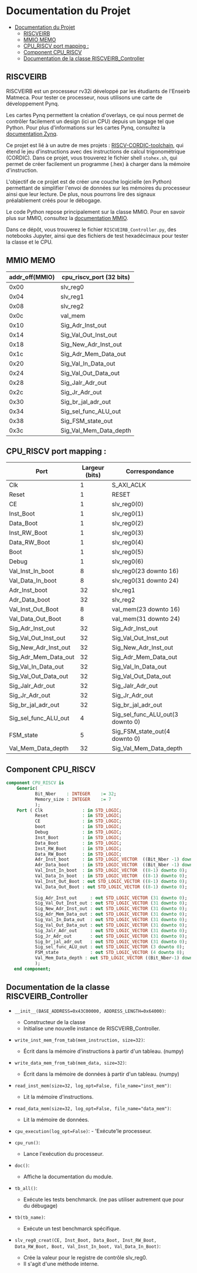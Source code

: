 # Documentation du Projet

- [Documentation du Projet](#documentation-du-projet)
  - [RISCVEIRB](#riscveirb)
  - [MMIO MEMO](#mmio-memo)
  - [CPU\_RISCV port mapping :](#cpu_riscv-port-mapping-)
  - [Component CPU\_RISCV](#component-cpu_riscv)
  - [Documentation de la classe RISCVEIRB\_Controller](#documentation-de-la-classe-riscveirb_controller)

## RISCVEIRB

RISCVEIRB est un processeur rv32i développé par les étudiants de l'Enseirb Matmeca. Pour tester ce processeur, nous utilisons une carte de développement Pynq.

Les cartes Pynq permettent la création d'overlays, ce qui nous permet de contrôler facilement un design (ici un CPU) depuis un langage tel que Python. Pour plus d'informations sur les cartes Pynq, consultez la [documentation Zynq](https://pynq.readthedocs.io/en/v2.4/getting_started.html).

Ce projet est lié à un autre de mes projets : [RISCV-CORDIC-toolchain](https://github.com/FlorianCollin/RISCV-CORDIC-toolchain), qui étend le jeu d'instructions avec des instructions de calcul trigonométrique (CORDIC). Dans ce projet, vous trouverez le fichier shell `stohex.sh`, qui permet de créer facilement un programme (.hex) à charger dans la mémoire d'instruction.

L'objectif de ce projet est de créer une couche logicielle (en Python) permettant de simplifier l'envoi de données sur les mémoires du processeur ainsi que leur lecture. De plus, nous pourrons lire des signaux préalablement créés pour le débogage.

Le code Python repose principalement sur la classe MMIO. Pour en savoir plus sur MMIO, consultez la [documentation MMIO](https://pynq.readthedocs.io/en/v2.4/pynq_libraries/mmio.html).

Dans ce dépôt, vous trouverez le fichier `RISCVEIRB_Controller.py`, des notebooks Jupyter, ainsi que des fichiers de test hexadécimaux pour tester la classe et le CPU.

## MMIO MEMO

| addr_off(MMIO) | cpu_riscv_port (32 bits) |
| -------------- | ------------------------ |
| 0x00           | slv_reg0                 |
| 0x04           | slv_reg1                 |
| 0x08           | slv_reg2                 |
| 0x0c           | val_mem                  |
| 0x10           | Sig_Adr_Inst_out         |
| 0x14           | Sig_Val_Out_Inst_out     |
| 0x18           | Sig_New_Adr_Inst_out     |
| 0x1c           | Sig_Adr_Mem_Data_out     |
| 0x20           | Sig_Val_In_Data_out      |
| 0x24           | Sig_Val_Out_Data_out     |
| 0x28           | Sig_Jalr_Adr_out         |
| 0x2c           | Sig_Jr_Adr_out           |
| 0x30           | Sig_br_jal_adr_out       |
| 0x34           | Sig_sel_func_ALU_out     |
| 0x38           | Sig_FSM_state_out        |
| 0x3c           | Sig_Val_Mem_Data_depth   |



## CPU_RISCV port mapping :

| Port                 | Largeur (bits) | Correspondance                   |
| -------------------- | -------------- | -------------------------------- |
| Clk                  | 1              | S_AXI_ACLK                       |
| Reset                | 1              | RESET                            |
| CE                   | 1              | slv_reg0(0)                      |
| Inst_Boot            | 1              | slv_reg0(1)                      |
| Data_Boot            | 1              | slv_reg0(2)                      |
| Inst_RW_Boot         | 1              | slv_reg0(3)                      |
| Data_RW_Boot         | 1              | slv_reg0(4)                      |
| Boot                 | 1              | slv_reg0(5)                      |
| Debug                | 1              | slv_reg0(6)                      |
| Val_Inst_In_boot     | 8              | slv_reg0(23 downto 16)           |
| Val_Data_In_boot     | 8              | slv_reg0(31 downto 24)           |
| Adr_Inst_boot        | 32             | slv_reg1                         |
| Adr_Data_boot        | 32             | slv_reg2                         |
| Val_Inst_Out_Boot    | 8              | val_mem(23 downto 16)            |
| Val_Data_Out_Boot    | 8              | val_mem(31 downto 24)            |
| Sig_Adr_Inst_out     | 32             | Sig_Adr_Inst_out                 |
| Sig_Val_Out_Inst_out | 32             | Sig_Val_Out_Inst_out             |
| Sig_New_Adr_Inst_out | 32             | Sig_New_Adr_Inst_out             |
| Sig_Adr_Mem_Data_out | 32             | Sig_Adr_Mem_Data_out             |
| Sig_Val_In_Data_out  | 32             | Sig_Val_In_Data_out              |
| Sig_Val_Out_Data_out | 32             | Sig_Val_Out_Data_out             |
| Sig_Jalr_Adr_out     | 32             | Sig_Jalr_Adr_out                 |
| Sig_Jr_Adr_out       | 32             | Sig_Jr_Adr_out                   |
| Sig_br_jal_adr_out   | 32             | Sig_br_jal_adr_out               |
| Sig_sel_func_ALU_out | 4              | Sig_sel_func_ALU_out(3 downto 0) |
| FSM_state            | 5              | Sig_FSM_state_out(4 downto 0)    |
| Val_Mem_Data_depth   | 32             | Sig_Val_Mem_Data_depth           |



## Component CPU_RISCV

```vhdl
component CPU_RISCV is
    Generic(
           Bit_Nber    : INTEGER    := 32;
           Memory_size : INTEGER    := 7
           );
    Port ( Clk               : in STD_LOGIC;
           Reset             : in STD_LOGIC;
           CE                : in STD_LOGIC;
           boot              : in STD_LOGIC;
           Debug             : in STD_LOGIC;
           Inst_Boot         : in STD_LOGIC;
           Data_Boot         : in STD_LOGIC;
           Inst_RW_Boot      : in STD_LOGIC;
           Data_RW_Boot      : in STD_LOGIC;
           Adr_Inst_boot     : in STD_LOGIC_VECTOR  ((Bit_Nber -1) downto 0);
           Adr_Data_boot     : in STD_LOGIC_VECTOR  ((Bit_Nber -1) downto 0);
           Val_Inst_In_boot  : in STD_LOGIC_VECTOR  ((8-1) downto 0);
           Val_Data_In_boot  : in STD_LOGIC_VECTOR  ((8-1) downto 0);           
           Val_Inst_Out_Boot : out STD_LOGIC_VECTOR ((8-1) downto 0);           
           Val_Data_Out_Boot : out STD_LOGIC_VECTOR ((8-1) downto 0);
           
           Sig_Adr_Inst_out     : out STD_LOGIC_VECTOR (31 downto 0);
           Sig_Val_Out_Inst_out : out STD_LOGIC_VECTOR (31 downto 0);
           Sig_New_Adr_Inst_out : out STD_LOGIC_VECTOR (31 downto 0);
           Sig_Adr_Mem_Data_out : out STD_LOGIC_VECTOR (31 downto 0);
           Sig_Val_In_Data_out  : out STD_LOGIC_VECTOR (31 downto 0);
           Sig_Val_Out_Data_out : out STD_LOGIC_VECTOR (31 downto 0);
           Sig_Jalr_Adr_out     : out STD_LOGIC_VECTOR (31 downto 0); 
           Sig_Jr_Adr_out       : out STD_LOGIC_VECTOR (31 downto 0); 
           Sig_br_jal_adr_out   : out STD_LOGIC_VECTOR (31 downto 0); 
           Sig_sel_func_ALU_out : out STD_LOGIC_VECTOR (3 downto 0);
           FSM_state            : out STD_LOGIC_VECTOR (4 downto 0);
           Val_Mem_Data_depth : out STD_LOGIC_VECTOR ((Bit_Nber-1) downto 0)         
           );
   end component;

``` 

<!-- ## Non utilisés :
```vhdl
constant cst16    : std_logic_vector(15 downto 0) := x"ABCD";
val_mem(15 downto 0) <= cst16;
Sig_sel_func_ALU_out(31 downto 4) <= "0000000000000000000000000000";
Sig_FSM_state_out(31 downto 5)    <= "000000000000000000000000000";
```  -->
## Documentation de la classe RISCVEIRB_Controller

- `__init__(BASE_ADDRESS=0x43C00000, ADDRESS_LENGTH=0x64000)`: 
  - Constructeur de la classe 
  - Initialise une nouvelle instance de RISCVEIRB_Controller.
  
- `write_inst_mem_from_tab(mem_instruction, size=32)`:
  -  Écrit dans la mémoire d'instructions à partir d'un tableau. (numpy)
  
- `write_data_mem_from_tab(mem_data, size=32)`:
  -  Écrit dans la mémoire de données à partir d'un tableau. (numpy)
  
- `read_inst_mem(size=32, log_opt=False, file_name="inst_mem")`:
  -  Lit la mémoire d'instructions.
  
- `read_data_mem(size=32, log_opt=False, file_name="data_mem")`:
  -  Lit la mémoire de données.
  
- `cpu_execution(log_opt=False)`:
       - 'Exécute'le processeur.

- `cpu_run()`: 
  - Lance l'exécution du processeur.
  
- `doc()`:
  - Affiche la documentation du module.
  
- `tb_all()`: 
  - Exécute les tests benchmarck. (ne pas utiliser autrement que pour du débugage)
  
- `tb(tb_name)`: 
  - Exécute un test benchmarck spécifique.

- `slv_reg0_creat(CE, Inst_Boot, Data_Boot, Inst_RW_Boot, Data_RW_Boot, Boot, Val_Inst_In_boot, Val_Data_In_Boot)`:
  -  Crée la valeur pour le registre de contrôle slv_reg0.
  -  Il s'agit d'une méthode interne.
  